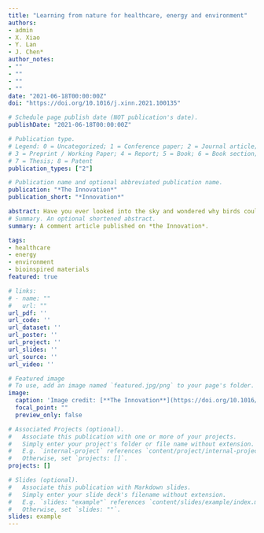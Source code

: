 ```yaml
---
title: "Learning from nature for healthcare, energy and environment"
authors:
- admin
- X. Xiao
- Y. Lan
- J. Chen*
author_notes:
- ""
- ""
- ""
- ""
date: "2021-06-18T00:00:00Z"
doi: "https://doi.org/10.1016/j.xinn.2021.100135"

# Schedule page publish date (NOT publication's date).
publishDate: "2021-06-18T00:00:00Z"

# Publication type.
# Legend: 0 = Uncategorized; 1 = Conference paper; 2 = Journal article;
# 3 = Preprint / Working Paper; 4 = Report; 5 = Book; 6 = Book section;
# 7 = Thesis; 8 = Patent
publication_types: ["2"]

# Publication name and optional abbreviated publication name.
publication: "*The Innovation*"
publication_short: "*Innovation*"

abstract: Have you ever looked into the sky and wondered why birds could fly? Or perhaps why the leaves of cacti are needle-like? Throughout the process of evolution, organisms have experimented with various forms and functions for over 3 billion years before the first human manipulations of stone, bone, and antler. From animal teeth to spears, fish fins to paddles, human beings have studied nature not only to satisfy curiosity but, more importantly, to learn from it for innovations and inventions. Along with the development of technology, our understanding of the creatures in nature goes beyond the pure observation of morphology to the investigation of exquisite composition as well as knowledge of fundamentals of their unique functions. Nowadays, people draw inspiration from nature to create things such as shark-skin swimsuits that increase swimming speeds, buzzard-inspired flaps that improve aircraft maneuver, and self-cleaning clothes that mimic the surface wettability of lotus leaves. These ideas are bio-inspired strategies, aiming at inspiring from biological methods and natural approaches to design modern technology or resolve engineering problems. 
# Summary. An optional shortened abstract.
summary: A comment article published on *the Innovation*.

tags:
- healthcare
- energy
- environment
- bioinspired materials
featured: true

# links:
# - name: ""
#   url: ""
url_pdf: ''
url_code: ''
url_dataset: ''
url_poster: ''
url_project: ''
url_slides: ''
url_source: ''
url_video: ''

# Featured image
# To use, add an image named `featured.jpg/png` to your page's folder. 
image:
  caption: 'Image credit: [**The Innovation**](https://doi.org/10.1016/j.xinn.2021.100135)'
  focal_point: ""
  preview_only: false

# Associated Projects (optional).
#   Associate this publication with one or more of your projects.
#   Simply enter your project's folder or file name without extension.
#   E.g. `internal-project` references `content/project/internal-project/index.md`.
#   Otherwise, set `projects: []`.
projects: []

# Slides (optional).
#   Associate this publication with Markdown slides.
#   Simply enter your slide deck's filename without extension.
#   E.g. `slides: "example"` references `content/slides/example/index.md`.
#   Otherwise, set `slides: ""`.
slides: example
---
```

